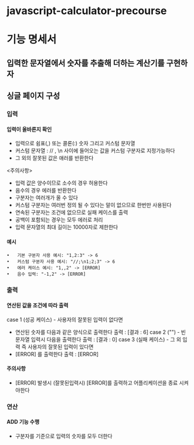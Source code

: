 # javascript-calculator-precourse

# 기능 명세서

## 입력한 문자열에서 숫자를 추출해 더하는 계산기를 구현하자

## 싱글 페이지 구성

### 입력

#### 입력이 올바른지 확인

- 입력으로 쉼표(,) 또는 콜론(:) 숫자 그리고 커스텀 문자열
- 커스텀 문자열 : // , \n 사이에 들어오는 값을 커스텀 구분자로 지정가능하다
- 그 외의 잘못된 값은 애러를 반환한다

<주의사항>

- 입력 값은 양수이므로 소수의 경우 허용한다
- 음수의 경우 에러를 반환한다
- 구분자는 여러개가 올 수 있다
- 커스텀 구분자는 여러번 정의 될 수 있다는 말이 없으므로 한번만 사용된다
- 연속된 구분자는 조건에 없으므로 실패 케이스를 출력
- 공백이 포함되는 경우는 모두 에러로 처리
- 입력 문자열의 최대 길이는 10000자로 제한한다

#### 예시

    •	기본 구분자 사용 예시: "1,2:3" -> 6
    •	커스텀 구분자 사용 예시: "//;\n1;2;3" -> 6
    •	에러 케이스 예시: "1,,2" -> [ERROR]
    •	음수 입력: "-1,2" -> [ERROR]

### 출력

#### 연산된 값을 조건에 따라 출력

case 1 (성공 케이스) - 사용자의 잘못된 입력이 없다면

- 연산된 숫자를 다음과 같은 양식으로 출력한다
  출력 : [결과 : 6]
  case 2 ("") - 빈 문자열 입력시 다음을 출력한다
  출력 : [결과 : 0]
  case 3 (실패 케이스) - 그 외 입력 즉 사용자의 잘못된 입력이 있다면
- [ERROR] 를 출력한다
  출력 : [ERROR]

#### 주의사항

- [ERROR] 발생시 (잘못된입력시) [ERROR]를 출력하고 어플리케이션을 종료 시켜야한다

### 연산

#### ADD 기능 수행

- 구분자를 기준으로 입력의 숫자를 모두 더한다
